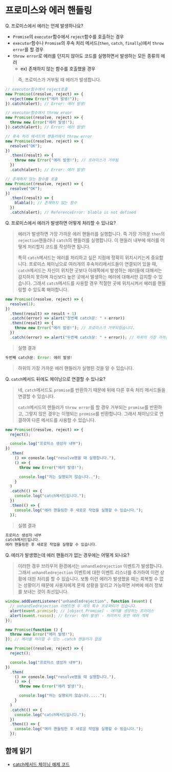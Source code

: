 # 프로미스와 에러 핸들링

Q. 프로미스에서 에러는 언제 발생하나요?

- `Promise`의 `executor`함수에서 `reject`함수를 호출하는 경우
- `executor`함수나 `Promise`의 후속 처리 메서드(`then`, `catch`, `finally`)에서 `throw error`를 할 경우
- `throw error`로 에러를 던지지 않아도 코드를 실행하면서 발생하는 모든 종류의 에러
  - ex) 존재하지 않는 함수를 호출했을 경우

> 즉, 프로미스가 거부될 때 에러가 발생합니다.

```js
// executor함수에서 reject호출
new Promise((resolve, reject) => {
  reject(new Error("에러 발생!"));
}).catch(alert); // Error: 에러 발생!

// executor함수에서 throw eroor
new Promise((resolve, reject) => {
  throw new Error("에러 발생!");
}).catch(alert); // Error: 에러 발생!

// 후속 처리 메서드의 핸들러에서 throw error
new Promise((resolve, reject) => {
  resolve("OK");
})
  .then((result) => {
    throw new Error("에러 발생!"); // 프라미스가 거부됨
  })
  .catch(alert); // Error: 에러 발생!

// 존재하지 않는 함수를 호출
new Promise((resolve, reject) => {
  resolve("OK");
})
  .then((result) => {
    blabla(); // 존재하지 않는 함수
  })
  .catch(alert); // ReferenceError: blabla is not defined
```

Q. 프로미스에서 에러가 발생하면 어떻게 처리할 수 있나요?

> 에러가 발생하면 가장 가까운 에러 핸들러를 실행합니다. 즉 가장 가까운 `then`의 `rejection`핸들러나 `catch`의 핸들러를 실행합니다. 이 핸들러 내부에 에러를 어떻게 처리할지 코드를 작성하면 됩니다.
>
> 특히 `catch`메서드는 에러를 처리하고 싶은 지점에 정확히 위치시키는게 중요합니다. 프로미스 체이닝으로 여러개의 후속처리메서드들이 연결되어 있을 때, `catch`메서드는 자신이 위치한 곳보다 아래쪽에서 발생하는 에러들에 대해서는 감지하지 못하며 자신보다 높은 곳에서 발생하는 에러에 대해서만 감지할 수 있습니다. 그래서 `catch`메서드를 사용할 경우 적절한 곳에 위치시켜서 에러를 핸들링할 수 있도록 해야합니다.

```js
new Promise((resolve, reject) => {
  resolve(1);
})
  .then((result) => result + 1)
  .catch((error) => alert("첫번째 catch문: " + error))
  .then((result) => {
    throw new Error("에러 발생!"); // 프로미스가 거부되었습니다.
  })
  .catch((error) => alert("두번째 catch문: " + error)); // 하위의 가장 가까운 핸들러가 실행됩니다.
```

> 실행 결과

```js
두번째 catch문: Error: 에러 발생!
```

> 하위의 가장 가까운 에러 핸들러가 실행된 것을 알 수 있습니다.

Q. `catch`메서드 뒤에도 체이닝으로 연결할 수 있나요?

> 네, `catch`메서드도 `promise`를 반환하기 때문에 뒤에 다른 후속 처리 메서드들을 연결할 수 있습니다.
>
> `catch`메서드의 핸들러가 `throw error`를 할 경우 거부되는 `promise`를 반환하고, 그렇지 않은 경우는 이행되는 `promise`를 반환합니다. 그래서 체이닝으로 연결하여 다른 메서드를 사용할 수 있습니다.

```js
new Promise((resolve, reject) => {
  reject();

  console.log("프로미스 생성자 내부");
})
  .then(
    () => conosle.log("resolve됐을 때 실행합니다."),
    () => {
      throw new Error("에러 발생!");

      console.log("저는 실행되지 않습니다..");
    }
  )
  .catch(() => {
    console.log("catch메서드입니다.");
  })
  .then(() => {
    console.log("에러 핸들링한 후 새로운 작업을 실행할 수 있습니다.");
  });
```

> 실행 결과

```js
프로미스 생성자 내부
catch메서드입니다.
에러 핸들링한 후 새로운 작업을 실행할 수 있습니다.
```

Q. 에러가 발생했는데 에러 핸들러가 없는 경우에는 어떻게 되나요?

> 이러한 경우 브라우저 환경에서는 `unhandledrejection` 이벤트가 발생합니다. 그래서 `unhandledrejection` 이벤트에 대한 이벤트 리스너를 추가하여 이런 상황에 대한 처리를 할 수 있습니다. 보통 이런 에러가 발생했을 때는 회복할 수 없는 상황이기 때문에 사용자에게 문제 상황을 알리고 가능하면 서버에 에러 정보를 보내는 것이 최선입니다.

```js
window.addEventListener("unhandledrejection", function (event) {
  // unhandledrejection 이벤트엔 두 개의 특수 프로퍼티가 있습니다.
  alert(event.promise); // [object Promise] - 에러를 생성하는 프라미스
  alert(event.reason); // Error: 에러 발생! - 처리하지 못한 에러 객체
});

new Promise(function () {
  throw new Error("에러 발생!");
}); // 에러를 처리할 수 있는 .catch 핸들러가 없음
```

```js
new Promise((resolve, reject) => {
  reject();

  console.log("프로미스 생성자 내부");
})
  .then(
    () => conosle.log("resolve됐을 때 실행합니다."),
    () => {
      throw new Error("에러 발생!");

      console.log("저는 실행되지 않습니다.....");
    }
  )
  .catch(() => {
    console.log("catch메서드입니다.");
  })
  .then(() => {
    console.log("에러 핸들링한 후 새로운 작업을 실행할 수 있습니다.");
  });
```

## 함께 읽기

- [catch메서드 체이닝 예제 코드](https://developer.mozilla.org/ko/docs/Web/JavaScript/Guide/Using_promises#chaining_after_a_catch)
